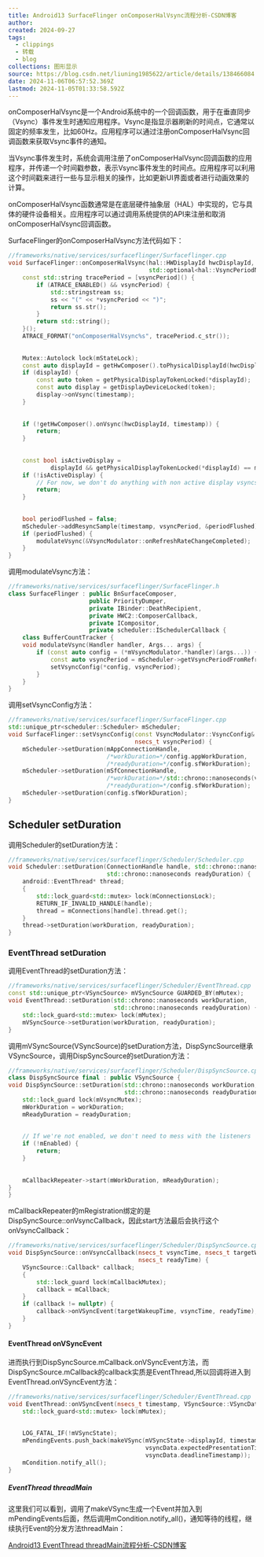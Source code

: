 ```yaml
---
title: Android13 SurfaceFlinger onComposerHalVsync流程分析-CSDN博客
author: 
created: 2024-09-27
tags:
  - clippings
  - 转载
  - blog
collections: 图形显示
source: https://blog.csdn.net/liuning1985622/article/details/138466084
date: 2024-11-06T06:57:52.369Z
lastmod: 2024-11-05T01:33:58.592Z
---
```

onComposerHalVsync是一个Android系统中的一个回调函数，用于在垂直同步（Vsync）事件发生时通知应用程序。Vsync是指显示器刷新的时间点，它通常以固定的频率发生，比如60Hz。应用程序可以通过注册onComposerHalVsync回调函数来获取Vsync事件的通知。

当Vsync事件发生时，系统会调用注册了onComposerHalVsync回调函数的应用程序，并传递一个时间戳参数，表示Vsync事件发生的时间点。应用程序可以利用这个时间戳来进行一些与显示相关的操作，比如更新UI界面或者进行动画效果的计算。

onComposerHalVsync函数通常是在底层硬件抽象层（HAL）中实现的，它与具体的硬件设备相关。应用程序可以通过调用系统提供的API来注册和取消onComposerHalVsync回调函数。

SurfaceFlinger的onComposerHalVsync方法代码如下：

```cpp
//frameworks/native/services/surfaceflinger/Surfaceflinger.cpp
void SurfaceFlinger::onComposerHalVsync(hal::HWDisplayId hwcDisplayId, int64_t timestamp,
                                        std::optional<hal::VsyncPeriodNanos> vsyncPeriod) {
    const std::string tracePeriod = [vsyncPeriod]() {
        if (ATRACE_ENABLED() && vsyncPeriod) {
            std::stringstream ss;
            ss << "(" << *vsyncPeriod << ")";
            return ss.str();
        }
        return std::string();
    }();
    ATRACE_FORMAT("onComposerHalVsync%s", tracePeriod.c_str());
 
 
    Mutex::Autolock lock(mStateLock);
    const auto displayId = getHwComposer().toPhysicalDisplayId(hwcDisplayId);
    if (displayId) {
        const auto token = getPhysicalDisplayTokenLocked(*displayId);
        const auto display = getDisplayDeviceLocked(token);
        display->onVsync(timestamp);
    }
 
 
    if (!getHwComposer().onVsync(hwcDisplayId, timestamp)) {
        return;
    }
 
 
    const bool isActiveDisplay =
            displayId && getPhysicalDisplayTokenLocked(*displayId) == mActiveDisplayToken;
    if (!isActiveDisplay) {
        // For now, we don't do anything with non active display vsyncs.
        return;
    }
 
 
    bool periodFlushed = false;
    mScheduler->addResyncSample(timestamp, vsyncPeriod, &periodFlushed);
    if (periodFlushed) {
        modulateVsync(&VsyncModulator::onRefreshRateChangeCompleted);
    }
}
```

调用modulateVsync方法：

```cpp
//frameworks/native/services/surfaceflinger/SurfaceFlinger.h
class SurfaceFlinger : public BnSurfaceComposer,
                       public PriorityDumper,
                       private IBinder::DeathRecipient,
                       private HWC2::ComposerCallback,
                       private ICompositor,
                       private scheduler::ISchedulerCallback {
    class BufferCountTracker {
    void modulateVsync(Handler handler, Args... args) {
        if (const auto config = (*mVsyncModulator.*handler)(args...)) {
            const auto vsyncPeriod = mScheduler->getVsyncPeriodFromRefreshRateConfigs();
            setVsyncConfig(*config, vsyncPeriod);
        }
    }
}
```

调用setVsyncConfig方法：

```cpp
//frameworks/native/services/surfaceflinger/SurfaceFlinger.cpp
std::unique_ptr<scheduler::Scheduler> mScheduler;
void SurfaceFlinger::setVsyncConfig(const VsyncModulator::VsyncConfig& config,
                                    nsecs_t vsyncPeriod) {
    mScheduler->setDuration(mAppConnectionHandle,
                            /*workDuration=*/config.appWorkDuration,
                            /*readyDuration=*/config.sfWorkDuration);
    mScheduler->setDuration(mSfConnectionHandle,
                            /*workDuration=*/std::chrono::nanoseconds(vsyncPeriod),
                            /*readyDuration=*/config.sfWorkDuration);
    mScheduler->setDuration(config.sfWorkDuration);
}
```

## Scheduler setDuration

调用Scheduler的setDuration方法：

```cpp
//frameworks/native/services/surfaceflinger/Scheduler/Scheduler.cpp
void Scheduler::setDuration(ConnectionHandle handle, std::chrono::nanoseconds workDuration,
                            std::chrono::nanoseconds readyDuration) {
    android::EventThread* thread;
    {
        std::lock_guard<std::mutex> lock(mConnectionsLock);
        RETURN_IF_INVALID_HANDLE(handle);
        thread = mConnections[handle].thread.get();
    }
    thread->setDuration(workDuration, readyDuration);
}
```

### EventThread setDuration

调用EventThread的setDuration方法：

```cpp
//frameworks/native/services/surfaceflinger/Scheduler/EventThread.cpp
const std::unique_ptr<VSyncSource> mVSyncSource GUARDED_BY(mMutex);
void EventThread::setDuration(std::chrono::nanoseconds workDuration,
                              std::chrono::nanoseconds readyDuration) {
    std::lock_guard<std::mutex> lock(mMutex);
    mVSyncSource->setDuration(workDuration, readyDuration);
}
```

调用mVSyncSource(VSyncSource)的setDuration方法，DispSyncSource继承VSyncSource，调用DispSyncSource的setDuration方法：

```cpp
//frameworks/native/services/surfaceflinger/Scheduler/DispSyncSource.cpp
class DispSyncSource final : public VSyncSource {
void DispSyncSource::setDuration(std::chrono::nanoseconds workDuration,
                                 std::chrono::nanoseconds readyDuration) {
    std::lock_guard lock(mVsyncMutex);
    mWorkDuration = workDuration;
    mReadyDuration = readyDuration;
 
 
    // If we're not enabled, we don't need to mess with the listeners
    if (!mEnabled) {
        return;
    }
 
 
    mCallbackRepeater->start(mWorkDuration, mReadyDuration);
}
}
```

mCallbackRepeater的mRegistration绑定的是DispSyncSource::onVsyncCallback，因此start方法最后会执行这个onVsyncCallback：

```cpp
//frameworks/native/services/surfaceflinger/Scheduler/DispSyncSource.cpp
void DispSyncSource::onVsyncCallback(nsecs_t vsyncTime, nsecs_t targetWakeupTime,
                                     nsecs_t readyTime) {
    VSyncSource::Callback* callback;
    {
        std::lock_guard lock(mCallbackMutex);
        callback = mCallback;
    }
    if (callback != nullptr) {
        callback->onVSyncEvent(targetWakeupTime, vsyncTime, readyTime);
    }
}
```

#### EventThread onVSyncEvent

进而执行到DispSyncSource.mCallback.onVSyncEvent方法，而DispSyncSource.mCallback的callback实质是EventThread,所以回调将进入到EventThread.onVSyncEvent方法：

```cpp
//frameworks/native/services/surfaceflinger/Scheduler/EventThread.cpp
void EventThread::onVSyncEvent(nsecs_t timestamp, VSyncSource::VSyncData vsyncData) {
    std::lock_guard<std::mutex> lock(mMutex);
 
 
    LOG_FATAL_IF(!mVSyncState);
    mPendingEvents.push_back(makeVSync(mVSyncState->displayId, timestamp, ++mVSyncState->count,
                                       vsyncData.expectedPresentationTime,
                                       vsyncData.deadlineTimestamp));
    mCondition.notify_all();
}
```

##### EventThread threadMain

这里我们可以看到，调用了makeVSync生成一个Event并加入到mPendingEvents后面，然后调用mCondition.notify\_all()，通知等待的线程，继续执行Event的分发方法threadMain：

[Android13 EventThread threadMain流程分析-CSDN博客](/Android13%20EventThread%20threadMain%E6%B5%81%E7%A8%8B%E5%88%86%E6%9E%90-CSDN%E5%8D%9A%E5%AE%A2)
